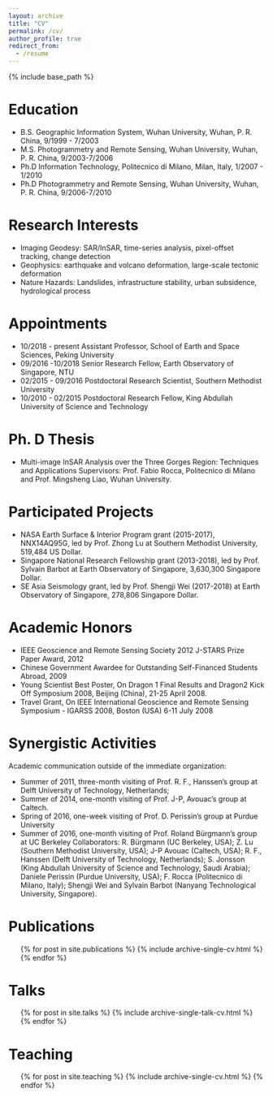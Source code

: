 ```yaml
---
layout: archive
title: "CV"
permalink: /cv/
author_profile: true
redirect_from:
  - /resume
---
```


{% include base_path %}

Education
======
* B.S. Geographic Information System, Wuhan University, Wuhan, P. R. China, 9/1999 - 7/2003
* M.S. Photogrammetry and Remote Sensing, Wuhan University, Wuhan, P. R. China, 9/2003-7/2006
* Ph.D Information Technology, Politecnico di Milano, Milan, Italy, 1/2007 - 1/2010
* Ph.D Photogrammetry and Remote Sensing, Wuhan University, Wuhan, P. R. China, 9/2006-7/2010 

Research Interests
======
*	Imaging Geodesy: SAR/InSAR, time-series analysis, pixel-offset tracking, change detection 
* Geophysics: earthquake and volcano deformation, large-scale tectonic deformation
* Nature Hazards: Landslides, infrastructure stability, urban subsidence, hydrological process

Appointments
======
* 10/2018 - present    Assistant Professor, School of Earth and Space Sciences, Peking University
*	09/2016 -10/2018	Senior Research Fellow, Earth Observatory of Singapore, NTU
*	02/2015 - 09/2016	Postdoctoral Research Scientist, Southern Methodist University
*	10/2010 - 02/2015	Postdoctoral Research Fellow, King Abdullah University of Science and Technology

Ph. D Thesis
======
* Multi-image InSAR Analysis over the Three Gorges Region: Techniques and Applications
Supervisors: Prof. Fabio Rocca, Politecnico di Milano and Prof. Mingsheng Liao, Wuhan University.

Participated Projects
======
* NASA Earth Surface & Interior Program grant (2015-2017), NNX14AQ95G, led by Prof. Zhong Lu at Southern Methodist University, 519,484 US Dollar.
*	Singapore National Research Fellowship grant (2013-2018), led by Prof. Sylvain Barbot at Earth Observatory of Singapore, 3,630,300 Singapore Dollar. 
*	SE Asia Seismology grant, led by Prof. Shengji Wei (2017-2018) at Earth Observatory of Singapore, 278,806 Singapore Dollar.

Academic Honors
======
*	IEEE Geoscience and Remote Sensing Society 2012 J-STARS Prize Paper Award, 2012
*	Chinese Government Awardee for Outstanding Self-Financed Students Abroad, 2009
*	Young Scientist Best Poster, On Dragon 1 Final Results and Dragon2 Kick Off Symposium 2008, Beijing (China), 21-25 April 2008.
*	Travel Grant, On IEEE International Geoscience and Remote Sensing Symposium - IGARSS 2008, Boston (USA) 6-11 July 2008

Synergistic Activities
======
Academic communication outside of the immediate organization: 
*	Summer of 2011, three-month visiting of Prof. R. F., Hanssen’s group at Delft University of Technology, Netherlands; 
*	Summer of 2014, one-month visiting of Prof. J-P, Avouac’s group at Caltech. 
*	Spring of 2016, one-week visiting of Prof. D. Perissin’s group at Purdue University
*	Summer of 2016, one-month visiting of Prof. Roland Bürgmann’s group at UC Berkeley 
Collaborators: R. Bürgmann (UC Berkeley, USA); Z. Lu (Southern Methodist University, USA); J-P Avouac (Caltech, USA); R. F., Hanssen (Delft University of Technology, Netherlands); S. Jonsson (King Abdullah University of Science and Technology, Saudi Arabia); Daniele Perissin (Purdue University, USA); F. Rocca (Politecnico di Milano, Italy); Shengji Wei and Sylvain Barbot (Nanyang Technological University, Singapore).

Publications
======
  <ul>{% for post in site.publications %}
    {% include archive-single-cv.html %}
  {% endfor %}</ul>
  
Talks
======
  <ul>{% for post in site.talks %}
    {% include archive-single-talk-cv.html %}
  {% endfor %}</ul>
  
Teaching
======
  <ul>{% for post in site.teaching %}
    {% include archive-single-cv.html %}
  {% endfor %}</ul>
  
